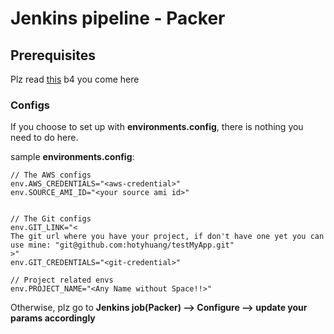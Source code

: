 # Jenkins pipeline - Packer

## Prerequisites

Plz read [this](https://github.com/hotyhuang/cicd-jenkins#my-jenkins-pipeline-repo) b4 you come here


### Configs
If you choose to set up with **environments.config**, there is nothing you need to do here.

sample **environments.config**:
```
// The AWS configs
env.AWS_CREDENTIALS="<aws-credential>"
env.SOURCE_AMI_ID="<your source ami id>"


// The Git configs
env.GIT_LINK="<
The git url where you have your project, if don't have one yet you can use mine: "git@github.com:hotyhuang/testMyApp.git"
>"
env.GIT_CREDENTIALS="<git-credential>"

// Project related envs
env.PROJECT_NAME="<Any Name without Space!!>"
```

Otherwise, plz go to **Jenkins job(Packer) --> Configure --> update your params accordingly**
